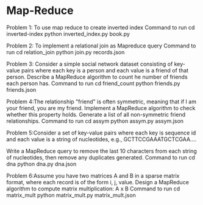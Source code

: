 Map-Reduce
==========



Problem 1: To use map reduce to create inverted index Command to run cd inverted-index python inverted_index.py book.py

Problem 2: To implement a relational join as Mapreduce query Command to run cd relation_join python join.py records.json

Problem 3: Consider a simple social network dataset consisting of key-value pairs where each key is a person and each value is a friend of that person. Describe a MapReduce algorithm to count he number of friends each person has. Command to run cd friend_count python friends.py friends.json

Problem 4:The relationship "friend" is often symmetric, meaning that if I am your friend, you are my friend. Implement a MapReduce algorithm to check whether this property holds. Generate a list of all non-symmetric friend relationships. Command to run cd assym python assym.py assym.json

Problem 5:Consider a set of key-value pairs where each key is sequence id and each value is a string of nucleotides, e.g., GCTTCCGAAATGCTCGAA....

Write a MapReduce query to remove the last 10 characters from each string of nucleotides, then remove any duplicates generated. Command to run cd dna python dna.py dna.json

Problem 6:Assume you have two matrices A and B in a sparse matrix format, where each record is of the form i, j, value. Design a MapReduce algorithm to compute matrix multiplication: A x B Command to run cd matrix_mult python matrix_mult.py matrix_mult.json
